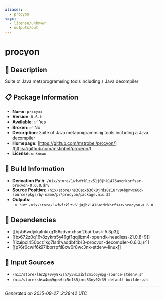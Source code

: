 ```yaml
---
aliases:
  - procyon
tags:
  - license/unknown
  - outputs/out
---
```


# procyon

## 📝 Description

Suite of Java metaprogramming tools including a Java decompiler

## 📋 Package Information

- **Name**: `procyon`
- **Version**: `0.6.0`
- **Available**: ✅ Yes
- **Broken**: ✅ No
- **Description**: Suite of Java metaprogramming tools including a Java decompiler
- **Homepage**: [https://github.com/mstrobel/procyon/](https://github.com/mstrobel/procyon/)
- **License**: `unknown`

## 🔧 Build Information

- **Derivation Path**: `/nix/store/1wfwfrklzv51j0jhk1476axdrkbrfsar-procyon-0.6.0.drv`
- **Source Position**: `/nix/store/ns30sqxb36k8jrds8z18rv96bpnwc60d-source/pkgs/by-name/pr/procyon/package.nix:32`
- **Outputs**:
  - `out`:  `/nix/store/1wfwfrklzv51j0jhk1476axdrkbrfsar-procyon-0.6.0`

## 🔗 Dependencies

- [[bjsb6wdjykafnkixq156qdvmxhsm2bai-bash-5.3p3]]
- [[bx672z0q16v8zykrs5y46gf1qqjlizm4-openjdk-headless-21.0.8+9]]
- [[izaipci450pqz1kg7ls4lwaddbf4blj3-procyon-decompiler-0.6.0.jar]]
- [[p76r0cwlf6k97ibprrpfd8xw0r8wc3nx-stdenv-linux]]

## 📁 Input Sources

- `/nix/store/l622p70vy8k5sh7y5wizi5f2mic6ynpg-source-stdenv.sh`
- `/nix/store/shkw4qm9qcw5sc5n1k5jznc83ny02r39-default-builder.sh`

---
*Generated on 2025-09-27 12:29:42 UTC*
